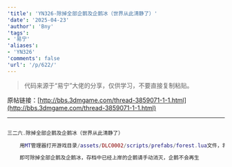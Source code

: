 ```yaml
---
'title': 'YN326-除掉全部企鹅及企鹅冰（世界从此清静了）'
'date': '2025-04-23'
'author': 'Bny'
'tags':
- '易宁'
'aliases':
- 'YN326'
'comments': false
'url': '/p/622/'
---
```


> 代码来源于“易宁”大佬的分享，仅供学习，不要直接复制粘贴。

原帖链接：[http://bbs.3dmgame.com/thread-3859071-1-1.html](http://bbs.3dmgame.com/thread-3859071-1-1.html)

---

```lua  

三二六.除掉全部企鹅及企鹅冰（世界从此清静了）

	用MT管理器打开游戏目录/assets/DLC0002/scripts/prefabs/forest.lua文件，将inst:AddComponent("penguinspawner")替换为--inst:AddComponent("penguinspawner")

	即可除掉全部企鹅及企鹅冰，存档中已经上岸的企鹅请手动消灭，企鹅不会再生

```  

